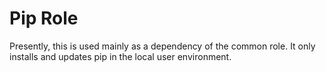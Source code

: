 Pip Role
========

Presently, this is used mainly as a dependency of the common role. It only
installs and updates pip in the local user environment.
